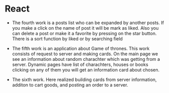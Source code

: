 # React

* The fourth work is a posts list who can be expanded by another posts.
If you make a click on the name of post it will be mark as liked. Also you can delete a post or make it a favorite by pressing on the star button.
There is a sort function by liked or by searching field

* The fifth work is an application about Game of thrones. This work consists of request to server and making cards. On the main page we see an information about random charachter which was getting from a server. Dynamiс pages have list of charachters, houses or books clicking on any of them you will get an information card about chosen.

* The sixth work. Here realized building cards from server information, additon to cart goods, and posting an order to a server.
